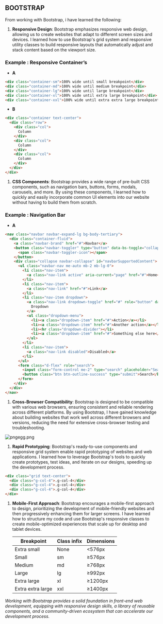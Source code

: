 
## BOOTSTRAP

From working with Bootstrap, i have learned the following:

1. **Responsive Design**: Bootstrap emphasizes responsive web design, allowing us to create websites that adapt to different screen sizes and devices. I learned how to use Bootstrap's grid system and responsive utility classes to build responsive layouts that automatically adjust and stack content based on the viewport size.

### Example : Responsive Container’s

- **A**

```html
<div class="container-sm">100% wide until small breakpoint</div>
<div class="container-md">100% wide until medium breakpoint</div>
<div class="container-lg">100% wide until large breakpoint</div>
<div class="container-xl">100% wide until extra large breakpoint</div>
<div class="container-xxl">100% wide until extra extra large breakpoint</div>
```

- **B**

```html
<div class="container text-center">
  <div class="row">
    <div class="col">
      Column
    </div>
    <div class="col">
      Column
    </div>
    <div class="col">
      Column
    </div>
  </div>
</div>
```

1. **CSS Components**: Bootstrap provides a wide range of pre-built CSS components, such as navigation bars, buttons, forms, modals, carousels, and more. By using these components, I learned how to quickly and easily incorporate common UI elements into our website without having to build them from scratch.

### Example : Navigation Bar

- **A**

```html
<nav class="navbar navbar-expand-lg bg-body-tertiary">
  <div class="container-fluid">
    <a class="navbar-brand" href="#">Navbar</a>
    <button class="navbar-toggler" type="button" data-bs-toggle="collapse" data-bs-target="#navbarSupportedContent" aria-controls="navbarSupportedContent" aria-expanded="false" aria-label="Toggle navigation">
      <span class="navbar-toggler-icon"></span>
    </button>
    <div class="collapse navbar-collapse" id="navbarSupportedContent">
      <ul class="navbar-nav me-auto mb-2 mb-lg-0">
        <li class="nav-item">
          <a class="nav-link active" aria-current="page" href="#">Home</a>
        </li>
        <li class="nav-item">
          <a class="nav-link" href="#">Link</a>
        </li>
        <li class="nav-item dropdown">
          <a class="nav-link dropdown-toggle" href="#" role="button" data-bs-toggle="dropdown" aria-expanded="false">
            Dropdown
          </a>
          <ul class="dropdown-menu">
            <li><a class="dropdown-item" href="#">Action</a></li>
            <li><a class="dropdown-item" href="#">Another action</a></li>
            <li><hr class="dropdown-divider"></li>
            <li><a class="dropdown-item" href="#">Something else here</a></li>
          </ul>
        </li>
        <li class="nav-item">
          <a class="nav-link disabled">Disabled</a>
        </li>
      </ul>
      <form class="d-flex" role="search">
        <input class="form-control me-2" type="search" placeholder="Search" aria-label="Search">
        <button class="btn btn-outline-success" type="submit">Search</button>
      </form>
    </div>
  </div>
</nav>
```

1. **Cross-Browser Compatibility**: Bootstrap is designed to be compatible with various web browsers, ensuring consistent and reliable rendering across different platforms. By using Bootstrap, I have gained knowledge about building websites that work well across different browsers and versions, reducing the need for extensive cross-browser testing and troubleshooting.

![pngegg.png](pngegg.png)

1. **Rapid Prototyping**: Bootstrap's ready-to-use components and responsive grid system enable rapid prototyping of websites and web applications. I learned how to leverage Bootstrap's tools to quickly create prototypes, test ideas, and iterate on our designs, speeding up the development process.

```html
<div class="grid text-center">
  <div class="g-col-4">.g-col-4</div>
  <div class="g-col-4">.g-col-4</div>
  <div class="g-col-4">.g-col-4</div>
</div>
```

1. **Mobile-First Approach**: Bootstrap encourages a mobile-first approach to design, prioritizing the development of mobile-friendly websites and then progressively enhancing them for larger screens. I have learned how to structure my code and use Bootstrap's responsive classes to create mobile-optimized experiences that scale up for desktop and tablet devices.
    
    
    | Breakpoint | Class infix | Dimensions |
    | --- | --- | --- |
    | Extra small | None | <576px |
    | Small | sm | ≥576px |
    | Medium | md | ≥768px |
    | Large | lg | ≥992px |
    | Extra large | xl | ≥1200px |
    | Extra extra large | xxl | ≥1400px |

*Working with Bootstrap provides a solid foundation in front-end web development, equipping with responsive design skills, a library of reusable components, and a community-driven ecosystem that can accelerate our development process.*

